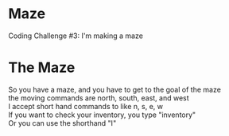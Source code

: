 # Maze
Coding Challenge #3: I'm making a maze
# The Maze
So you have a maze, and you have to get to the goal of the maze<br/>
the moving commands are north, south, east, and west<br/>
I accept short hand commands to like n, s, e, w<br/>
If you want to check your inventory, you type "inventory"<br/>
Or you can use the shorthand "I"<br/>
